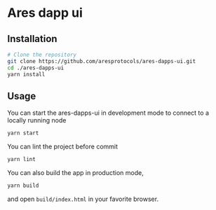 # Ares dapp ui

## Installation

```bash
# Clone the repository
git clone https://github.com/aresprotocols/ares-dapps-ui.git
cd ./ares-dapps-ui
yarn install
```

## Usage

You can start the ares-dapps-ui in development mode to connect to a locally running node

```bash
yarn start
```
You can lint the project before commit

```bash
yarn lint
```

You can also  build the app in production mode,

```bash
yarn build
```
and open `build/index.html` in your favorite browser.

